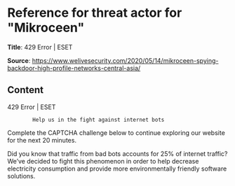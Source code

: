 # Reference for threat actor for "Mikroceen"

**Title**: 429 Error | ESET

**Source**: https://www.welivesecurity.com/2020/05/14/mikroceen-spying-backdoor-high-profile-networks-central-asia/

## Content










429 Error | ESET

















            Help us in the fight against internet bots
        
Complete the CAPTCHA challenge below to continue exploring our website for the next 20 minutes.













Did you know that traffic from bad bots accounts for 25% of internet traffic?
We’ve decided to fight this phenomenon in order to help decrease electricity consumption and provide more environmentally friendly software solutions.











